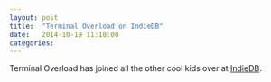 ```yaml
---
layout: post
title:  "Terminal Overload on IndieDB"
date:   2014-10-19 11:18:00
categories: 
---
```


Terminal Overload has joined all the other cool kids over at
[IndieDB](http://www.indiedb.com/games/terminal-overload).
